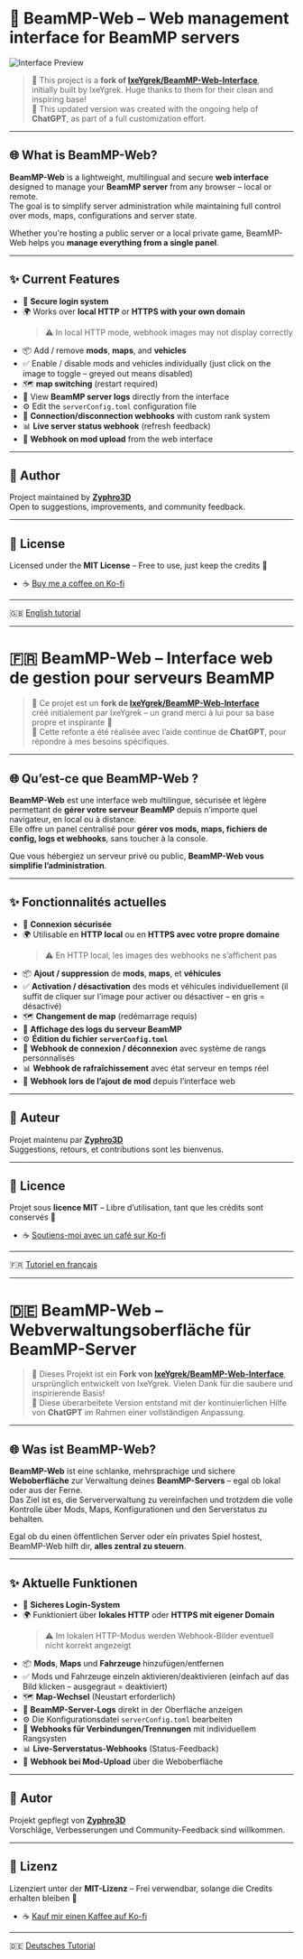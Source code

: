 # 🚗 BeamMP-Web – Web management interface for BeamMP servers

![Interface Preview](./docs/beammp-web.jpg)

> 🔄 This project is a **fork of [IxeYgrek/BeamMP-Web-Interface](https://github.com/IxeYgrek/BeamMP-Web-Interface)**,  
> initially built by IxeYgrek. Huge thanks to them for their clean and inspiring base!  
> 🤖 This updated version was created with the ongoing help of **ChatGPT**, as part of a full customization effort.

---

## 🌐 What is BeamMP-Web?

**BeamMP-Web** is a lightweight, multilingual and secure **web interface** designed to manage your **BeamMP server** from any browser – local or remote.  
The goal is to simplify server administration while maintaining full control over mods, maps, configurations and server state.

Whether you're hosting a public server or a local private game, BeamMP-Web helps you **manage everything from a single panel**.

---

## ✨ Current Features

- 🔐 **Secure login system**
- 🌍 Works over **local HTTP** or **HTTPS with your own domain**
  > ⚠️ In local HTTP mode, webhook images may not display correctly
- 📦 Add / remove **mods**, **maps**, and **vehicles**
- ✅ Enable / disable mods and vehicles individually (just click on the image to toggle – greyed out means disabled)
- 🗺️ **map switching** (restart required)
- 📄 View **BeamMP server logs** directly from the interface
- ⚙️ Edit the `serverConfig.toml` configuration file
- 📣 **Connection/disconnection webhooks** with custom rank system
- 📊 **Live server status webhook** (refresh feedback)
- 🔁 **Webhook on mod upload** from the web interface

---

## 👤 Author

Project maintained by **[Zyphro3D](https://github.com/Zyphro3D)**  
Open to suggestions, improvements, and community feedback.

---

## 📝 License

Licensed under the **MIT License** – Free to use, just keep the credits 🙌
- ☕ [Buy me a coffee on Ko-fi](https://ko-fi.com/zyphro3D)
---

🇬🇧 [English tutorial](./docs/INSTALL_EN.md)

---

# 🇫🇷 BeamMP-Web – Interface web de gestion pour serveurs BeamMP


> 🔄 Ce projet est un **fork de [IxeYgrek/BeamMP-Web-Interface](https://github.com/IxeYgrek/BeamMP-Web-Interface)**  
> créé initialement par IxeYgrek – un grand merci à lui pour sa base propre et inspirante 🙏  
> 🤖 Cette refonte a été réalisée avec l’aide continue de **ChatGPT**, pour répondre à mes besoins spécifiques.

---

## 🌐 Qu’est-ce que BeamMP-Web ?

**BeamMP-Web** est une interface web multilingue, sécurisée et légère permettant de **gérer votre serveur BeamMP** depuis n’importe quel navigateur, en local ou à distance.  
Elle offre un panel centralisé pour **gérer vos mods, maps, fichiers de config, logs et webhooks**, sans toucher à la console.

Que vous hébergiez un serveur privé ou public, **BeamMP-Web vous simplifie l’administration**.

---

## ✨ Fonctionnalités actuelles

- 🔐 **Connexion sécurisée**
- 🌍 Utilisable en **HTTP local** ou en **HTTPS avec votre propre domaine**
  > ⚠️ En HTTP local, les images des webhooks ne s’affichent pas
- 📦 **Ajout / suppression** de **mods**, **maps**, et **véhicules**
- ✅ **Activation / désactivation** des mods et véhicules individuellement (il suffit de cliquer sur l’image pour activer ou désactiver – en gris = désactivé)
- 🗺️ **Changement de map** (redémarrage requis)
- 📄 **Affichage des logs du serveur BeamMP**
- ⚙️ **Édition du fichier `serverConfig.toml`**
- 📣 **Webhook de connexion / déconnexion** avec système de rangs personnalisés
- 📊 **Webhook de rafraîchissement** avec état serveur en temps réel
- 🔁 **Webhook lors de l’ajout de mod** depuis l’interface web

---

## 👤 Auteur

Projet maintenu par **[Zyphro3D](https://github.com/Zyphro3D)**  
Suggestions, retours, et contributions sont les bienvenus.

---

## 📝 Licence

Projet sous **licence MIT** – Libre d’utilisation, tant que les crédits sont conservés 🙌
- ☕ [Soutiens-moi avec un café sur Ko-fi](https://ko-fi.com/zyphro3D)
---

🇫🇷 [Tutoriel en français](./docs/INSTALL_FR.md) 

---

# 🇩🇪 BeamMP-Web – Webverwaltungsoberfläche für BeamMP-Server

> 🔄 Dieses Projekt ist ein **Fork von [IxeYgrek/BeamMP-Web-Interface](https://github.com/IxeYgrek/BeamMP-Web-Interface)**,  
> ursprünglich entwickelt von IxeYgrek. Vielen Dank für die saubere und inspirierende Basis!  
> 🤖 Diese überarbeitete Version entstand mit der kontinuierlichen Hilfe von **ChatGPT** im Rahmen einer vollständigen Anpassung.

---

## 🌐 Was ist BeamMP-Web?

**BeamMP-Web** ist eine schlanke, mehrsprachige und sichere **Weboberfläche** zur Verwaltung deines **BeamMP-Servers** – egal ob lokal oder aus der Ferne.  
Das Ziel ist es, die Serververwaltung zu vereinfachen und trotzdem die volle Kontrolle über Mods, Maps, Konfigurationen und den Serverstatus zu behalten.

Egal ob du einen öffentlichen Server oder ein privates Spiel hostest, BeamMP-Web hilft dir, **alles zentral zu steuern**.

---

## ✨ Aktuelle Funktionen

- 🔐 **Sicheres Login-System**
- 🌍 Funktioniert über **lokales HTTP** oder **HTTPS mit eigener Domain**
  > ⚠️ Im lokalen HTTP-Modus werden Webhook-Bilder eventuell nicht korrekt angezeigt
- 📦 **Mods**, **Maps** und **Fahrzeuge** hinzufügen/entfernen
- ✅ Mods und Fahrzeuge einzeln aktivieren/deaktivieren (einfach auf das Bild klicken – ausgegraut = deaktiviert)
- 🗺️ **Map-Wechsel** (Neustart erforderlich)
- 📄 **BeamMP-Server-Logs** direkt in der Oberfläche anzeigen
- ⚙️ Die Konfigurationsdatei `serverConfig.toml` bearbeiten
- 📣 **Webhooks für Verbindungen/Trennungen** mit individuellem Rangsysten
- 📊 **Live-Serverstatus-Webhooks** (Status-Feedback)
- 🔁 **Webhook bei Mod-Upload** über die Weboberfläche

---

## 👤 Autor

Projekt gepflegt von **[Zyphro3D](https://github.com/Zyphro3D)**  
Vorschläge, Verbesserungen und Community-Feedback sind willkommen.

---

## 📝 Lizenz

Lizenziert unter der **MIT-Lizenz** – Frei verwendbar, solange die Credits erhalten bleiben 🙌
- ☕ [Kauf mir einen Kaffee auf Ko-fi](https://ko-fi.com/zyphro3D)
---

🇩🇪 [Deutsches Tutorial](./docs/INSTALL_DE.md)